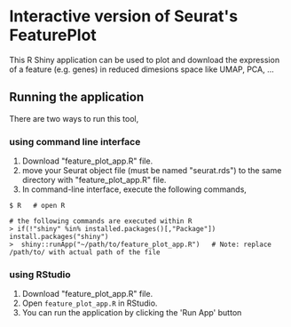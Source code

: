# Interactive version of Seurat's FeaturePlot
This R Shiny application can be used to plot and download the expression of a feature (e.g. genes) in reduced dimesions space like UMAP, PCA, ...
## Running the application
There are two ways to run this tool,
### using command line interface
 1. Download "feature_plot_app.R" file.
 2. move your Seurat object file (must be named "seurat.rds") to the same directory with "feature_plot_app.R" file.
 3. In command-line interface, execute the following commands,
  ```
 $ R   # open R 
 
 # the following commands are executed within R
 > if(!"shiny" %in% installed.packages()[,"Package"]) install.packages("shiny")   
 >  shiny::runApp("~/path/to/feature_plot_app.R")   # Note: replace /path/to/ with actual path of the file
 
 ```
 
### using RStudio
 1. Download "feature_plot_app.R" file.
 2. Open `feature_plot_app.R` in RStudio.
 4.  You can run the application by clicking the 'Run App' button
